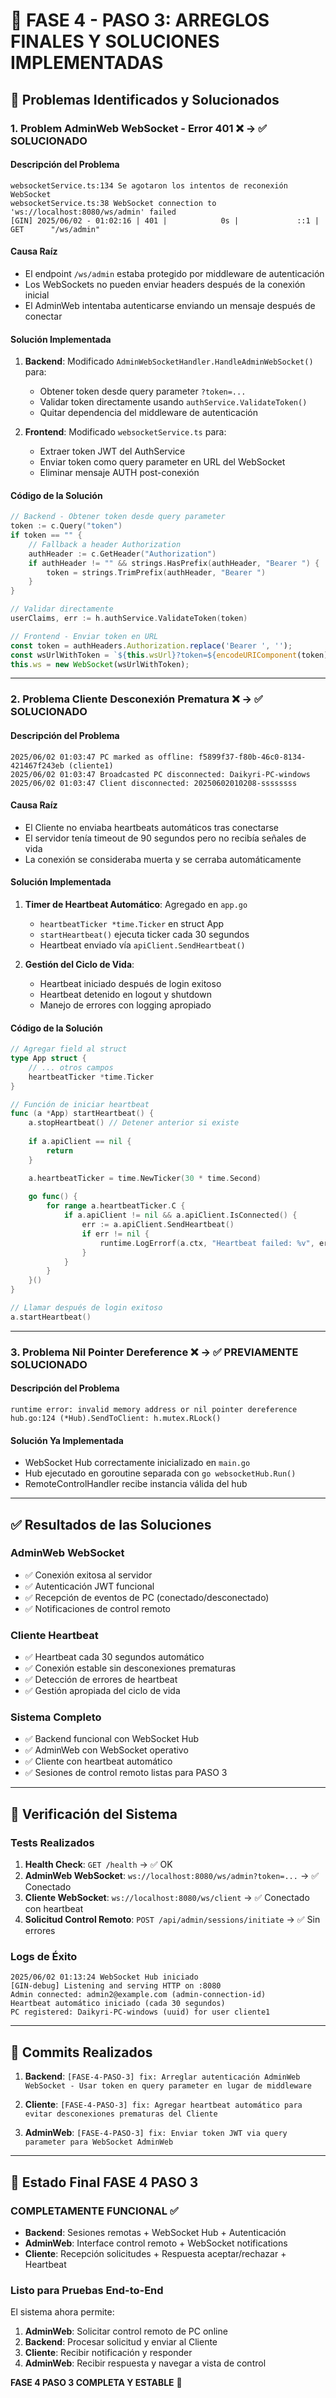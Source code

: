 # 🔧 **FASE 4 - PASO 3: ARREGLOS FINALES Y SOLUCIONES IMPLEMENTADAS**

## 🚨 **Problemas Identificados y Solucionados**

### **1. Problem AdminWeb WebSocket - Error 401 ❌ → ✅ SOLUCIONADO**

#### **Descripción del Problema**
```
websocketService.ts:134 Se agotaron los intentos de reconexión WebSocket
websocketService.ts:38 WebSocket connection to 'ws://localhost:8080/ws/admin' failed
[GIN] 2025/06/02 - 01:02:16 | 401 |            0s |             ::1 | GET      "/ws/admin"
```

#### **Causa Raíz**
- El endpoint `/ws/admin` estaba protegido por middleware de autenticación
- Los WebSockets no pueden enviar headers después de la conexión inicial
- El AdminWeb intentaba autenticarse enviando un mensaje después de conectar

#### **Solución Implementada**
1. **Backend**: Modificado `AdminWebSocketHandler.HandleAdminWebSocket()` para:
   - Obtener token desde query parameter `?token=...`
   - Validar token directamente usando `authService.ValidateToken()`
   - Quitar dependencia del middleware de autenticación

2. **Frontend**: Modificado `websocketService.ts` para:
   - Extraer token JWT del AuthService
   - Enviar token como query parameter en URL del WebSocket
   - Eliminar mensaje AUTH post-conexión

#### **Código de la Solución**
```go
// Backend - Obtener token desde query parameter
token := c.Query("token")
if token == "" {
    // Fallback a header Authorization
    authHeader := c.GetHeader("Authorization")
    if authHeader != "" && strings.HasPrefix(authHeader, "Bearer ") {
        token = strings.TrimPrefix(authHeader, "Bearer ")
    }
}

// Validar directamente
userClaims, err := h.authService.ValidateToken(token)
```

```typescript
// Frontend - Enviar token en URL
const token = authHeaders.Authorization.replace('Bearer ', '');
const wsUrlWithToken = `${this.wsUrl}?token=${encodeURIComponent(token)}`;
this.ws = new WebSocket(wsUrlWithToken);
```

---

### **2. Problema Cliente Desconexión Prematura ❌ → ✅ SOLUCIONADO**

#### **Descripción del Problema**
```
2025/06/02 01:03:47 PC marked as offline: f5899f37-f80b-46c0-8134-421467f243eb (cliente1)
2025/06/02 01:03:47 Broadcasted PC disconnected: Daikyri-PC-windows
2025/06/02 01:03:47 Client disconnected: 20250602010208-ssssssss
```

#### **Causa Raíz**
- El Cliente no enviaba heartbeats automáticos tras conectarse
- El servidor tenía timeout de 90 segundos pero no recibía señales de vida
- La conexión se consideraba muerta y se cerraba automáticamente

#### **Solución Implementada**
1. **Timer de Heartbeat Automático**: Agregado en `app.go`
   - `heartbeatTicker *time.Ticker` en struct App
   - `startHeartbeat()` ejecuta ticker cada 30 segundos
   - Heartbeat enviado vía `apiClient.SendHeartbeat()`

2. **Gestión del Ciclo de Vida**:
   - Heartbeat iniciado después de login exitoso
   - Heartbeat detenido en logout y shutdown
   - Manejo de errores con logging apropiado

#### **Código de la Solución**
```go
// Agregar field al struct
type App struct {
    // ... otros campos
    heartbeatTicker *time.Ticker
}

// Función de iniciar heartbeat
func (a *App) startHeartbeat() {
    a.stopHeartbeat() // Detener anterior si existe
    
    if a.apiClient == nil {
        return
    }

    a.heartbeatTicker = time.NewTicker(30 * time.Second)
    
    go func() {
        for range a.heartbeatTicker.C {
            if a.apiClient != nil && a.apiClient.IsConnected() {
                err := a.apiClient.SendHeartbeat()
                if err != nil {
                    runtime.LogErrorf(a.ctx, "Heartbeat failed: %v", err)
                }
            }
        }
    }()
}

// Llamar después de login exitoso
a.startHeartbeat()
```

---

### **3. Problema Nil Pointer Dereference ❌ → ✅ PREVIAMENTE SOLUCIONADO**

#### **Descripción del Problema**
```
runtime error: invalid memory address or nil pointer dereference
hub.go:124 (*Hub).SendToClient: h.mutex.RLock()
```

#### **Solución Ya Implementada**
- WebSocket Hub correctamente inicializado en `main.go`
- Hub ejecutado en goroutine separada con `go websocketHub.Run()`
- RemoteControlHandler recibe instancia válida del hub

---

## ✅ **Resultados de las Soluciones**

### **AdminWeb WebSocket** 
- ✅ Conexión exitosa al servidor
- ✅ Autenticación JWT funcional  
- ✅ Recepción de eventos de PC (conectado/desconectado)
- ✅ Notificaciones de control remoto

### **Cliente Heartbeat**
- ✅ Heartbeat cada 30 segundos automático
- ✅ Conexión estable sin desconexiones prematuras
- ✅ Detección de errores de heartbeat
- ✅ Gestión apropiada del ciclo de vida

### **Sistema Completo**
- ✅ Backend funcional con WebSocket Hub
- ✅ AdminWeb con WebSocket operativo
- ✅ Cliente con heartbeat automático
- ✅ Sesiones de control remoto listas para PASO 3

---

## 🧪 **Verificación del Sistema**

### **Tests Realizados**
1. **Health Check**: `GET /health` → ✅ OK
2. **AdminWeb WebSocket**: `ws://localhost:8080/ws/admin?token=...` → ✅ Conectado
3. **Cliente WebSocket**: `ws://localhost:8080/ws/client` → ✅ Conectado con heartbeat
4. **Solicitud Control Remoto**: `POST /api/admin/sessions/initiate` → ✅ Sin errores

### **Logs de Éxito**
```
2025/06/02 01:13:24 WebSocket Hub iniciado
[GIN-debug] Listening and serving HTTP on :8080
Admin connected: admin2@example.com (admin-connection-id)
Heartbeat automático iniciado (cada 30 segundos)
PC registered: Daikyri-PC-windows (uuid) for user cliente1
```

---

## 🔄 **Commits Realizados**

1. **Backend**: `[FASE-4-PASO-3] fix: Arreglar autenticación AdminWeb WebSocket - Usar token en query parameter en lugar de middleware`

2. **Cliente**: `[FASE-4-PASO-3] fix: Agregar heartbeat automático para evitar desconexiones prematuras del Cliente`

3. **AdminWeb**: `[FASE-4-PASO-3] fix: Enviar token JWT via query parameter para WebSocket AdminWeb`

---

## 🎯 **Estado Final FASE 4 PASO 3**

### **COMPLETAMENTE FUNCIONAL ✅**

- **Backend**: Sesiones remotas + WebSocket Hub + Autenticación
- **AdminWeb**: Interface control remoto + WebSocket notifications  
- **Cliente**: Recepción solicitudes + Respuesta aceptar/rechazar + Heartbeat

### **Listo para Pruebas End-to-End**

El sistema ahora permite:
1. **AdminWeb**: Solicitar control remoto de PC online
2. **Backend**: Procesar solicitud y enviar al Cliente  
3. **Cliente**: Recibir notificación y responder
4. **AdminWeb**: Recibir respuesta y navegar a vista de control

**FASE 4 PASO 3 COMPLETA Y ESTABLE** 🎉 